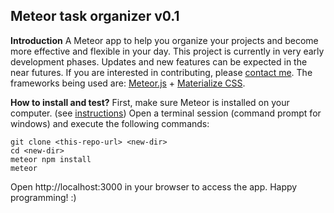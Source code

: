 Meteor task organizer v0.1
--------------------------

**Introduction**
A Meteor app to help you organize your projects and become more effective and flexible in your day.
This project is currently in very early development phases. Updates and new features can be expected in the near futures.
If you are interested in contributing, please [contact me](https://github.com/octahex).
The frameworks being used are: [Meteor.js](https://www.meteor.com/) + [Materialize CSS](http://materializecss.com/).

**How to install and test?**
First, make sure Meteor is installed on your computer. (see [instructions](https://www.meteor.com/install))
Open a terminal session (command prompt for windows) and execute the following commands:
 
    git clone <this-repo-url> <new-dir>
    cd <new-dir>
    meteor npm install
    meteor

Open http://localhost:3000 in your browser to access the app.
Happy programming! :) 

